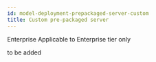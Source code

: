 ```yaml
---
id: model-deployment-prepackaged-server-custom
title: Custom pre-packaged server
---
```


<div class="ee-only tooltip">Enterprise
  <span class="tooltiptext">Applicable to Enterprise tier only</span>
</div>

to be added